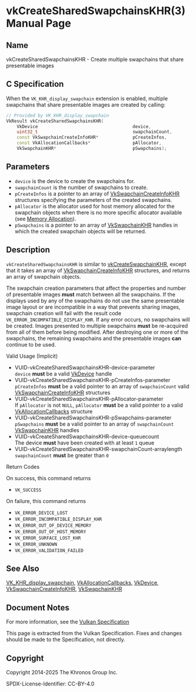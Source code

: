 # vkCreateSharedSwapchainsKHR(3) Manual Page

## Name

vkCreateSharedSwapchainsKHR - Create multiple swapchains that share presentable images



## [](#_c_specification)C Specification

When the `VK_KHR_display_swapchain` extension is enabled, multiple swapchains that share presentable images are created by calling:

```c++
// Provided by VK_KHR_display_swapchain
VkResult vkCreateSharedSwapchainsKHR(
    VkDevice                                    device,
    uint32_t                                    swapchainCount,
    const VkSwapchainCreateInfoKHR*             pCreateInfos,
    const VkAllocationCallbacks*                pAllocator,
    VkSwapchainKHR*                             pSwapchains);
```

## [](#_parameters)Parameters

- `device` is the device to create the swapchains for.
- `swapchainCount` is the number of swapchains to create.
- `pCreateInfos` is a pointer to an array of [VkSwapchainCreateInfoKHR](https://registry.khronos.org/vulkan/specs/latest/man/html/VkSwapchainCreateInfoKHR.html) structures specifying the parameters of the created swapchains.
- `pAllocator` is the allocator used for host memory allocated for the swapchain objects when there is no more specific allocator available (see [Memory Allocation](https://registry.khronos.org/vulkan/specs/latest/html/vkspec.html#memory-allocation)).
- `pSwapchains` is a pointer to an array of [VkSwapchainKHR](https://registry.khronos.org/vulkan/specs/latest/man/html/VkSwapchainKHR.html) handles in which the created swapchain objects will be returned.

## [](#_description)Description

`vkCreateSharedSwapchainsKHR` is similar to [vkCreateSwapchainKHR](https://registry.khronos.org/vulkan/specs/latest/man/html/vkCreateSwapchainKHR.html), except that it takes an array of [VkSwapchainCreateInfoKHR](https://registry.khronos.org/vulkan/specs/latest/man/html/VkSwapchainCreateInfoKHR.html) structures, and returns an array of swapchain objects.

The swapchain creation parameters that affect the properties and number of presentable images **must** match between all the swapchains. If the displays used by any of the swapchains do not use the same presentable image layout or are incompatible in a way that prevents sharing images, swapchain creation will fail with the result code `VK_ERROR_INCOMPATIBLE_DISPLAY_KHR`. If any error occurs, no swapchains will be created. Images presented to multiple swapchains **must** be re-acquired from all of them before being modified. After destroying one or more of the swapchains, the remaining swapchains and the presentable images **can** continue to be used.

Valid Usage (Implicit)

- [](#VUID-vkCreateSharedSwapchainsKHR-device-parameter)VUID-vkCreateSharedSwapchainsKHR-device-parameter  
  `device` **must** be a valid [VkDevice](https://registry.khronos.org/vulkan/specs/latest/man/html/VkDevice.html) handle
- [](#VUID-vkCreateSharedSwapchainsKHR-pCreateInfos-parameter)VUID-vkCreateSharedSwapchainsKHR-pCreateInfos-parameter  
  `pCreateInfos` **must** be a valid pointer to an array of `swapchainCount` valid [VkSwapchainCreateInfoKHR](https://registry.khronos.org/vulkan/specs/latest/man/html/VkSwapchainCreateInfoKHR.html) structures
- [](#VUID-vkCreateSharedSwapchainsKHR-pAllocator-parameter)VUID-vkCreateSharedSwapchainsKHR-pAllocator-parameter  
  If `pAllocator` is not `NULL`, `pAllocator` **must** be a valid pointer to a valid [VkAllocationCallbacks](https://registry.khronos.org/vulkan/specs/latest/man/html/VkAllocationCallbacks.html) structure
- [](#VUID-vkCreateSharedSwapchainsKHR-pSwapchains-parameter)VUID-vkCreateSharedSwapchainsKHR-pSwapchains-parameter  
  `pSwapchains` **must** be a valid pointer to an array of `swapchainCount` [VkSwapchainKHR](https://registry.khronos.org/vulkan/specs/latest/man/html/VkSwapchainKHR.html) handles
- [](#VUID-vkCreateSharedSwapchainsKHR-device-queuecount)VUID-vkCreateSharedSwapchainsKHR-device-queuecount  
  The device **must** have been created with at least `1` queue
- [](#VUID-vkCreateSharedSwapchainsKHR-swapchainCount-arraylength)VUID-vkCreateSharedSwapchainsKHR-swapchainCount-arraylength  
  `swapchainCount` **must** be greater than `0`

Return Codes

On success, this command returns

- `VK_SUCCESS`

On failure, this command returns

- `VK_ERROR_DEVICE_LOST`
- `VK_ERROR_INCOMPATIBLE_DISPLAY_KHR`
- `VK_ERROR_OUT_OF_DEVICE_MEMORY`
- `VK_ERROR_OUT_OF_HOST_MEMORY`
- `VK_ERROR_SURFACE_LOST_KHR`
- `VK_ERROR_UNKNOWN`
- `VK_ERROR_VALIDATION_FAILED`

## [](#_see_also)See Also

[VK\_KHR\_display\_swapchain](https://registry.khronos.org/vulkan/specs/latest/man/html/VK_KHR_display_swapchain.html), [VkAllocationCallbacks](https://registry.khronos.org/vulkan/specs/latest/man/html/VkAllocationCallbacks.html), [VkDevice](https://registry.khronos.org/vulkan/specs/latest/man/html/VkDevice.html), [VkSwapchainCreateInfoKHR](https://registry.khronos.org/vulkan/specs/latest/man/html/VkSwapchainCreateInfoKHR.html), [VkSwapchainKHR](https://registry.khronos.org/vulkan/specs/latest/man/html/VkSwapchainKHR.html)

## [](#_document_notes)Document Notes

For more information, see the [Vulkan Specification](https://registry.khronos.org/vulkan/specs/latest/html/vkspec.html#vkCreateSharedSwapchainsKHR)

This page is extracted from the Vulkan Specification. Fixes and changes should be made to the Specification, not directly.

## [](#_copyright)Copyright

Copyright 2014-2025 The Khronos Group Inc.

SPDX-License-Identifier: CC-BY-4.0